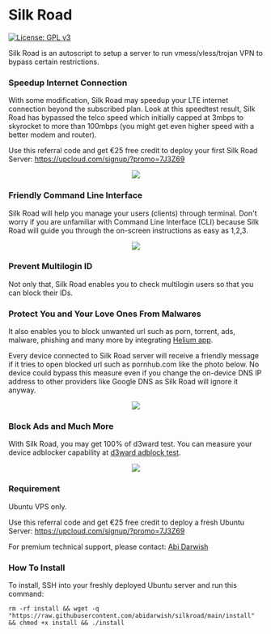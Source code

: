 # Silk Road

[![License: GPL v3](https://img.shields.io/badge/License-GPLv3-blue.svg)](https://www.gnu.org/licenses/gpl-3.0)

Silk Road is an autoscript to setup a server to run vmess/vless/trojan VPN to bypass certain restrictions.

### Speedup Internet Connection

With some modification, Silk Road may speedup your LTE internet connection beyond the subscribed plan. Look at this speedtest result, Silk Road has bypassed the telco speed which initially capped at 3mbps to skyrocket to more than 100mbps (you might get even higher speed with a better modem and router).

Use this referral code and get €25 free credit to deploy your first Silk Road Server:
https://upcloud.com/signup/?promo=7J3Z69

<p align="center">
  <img src="ookla_speedtest.png">
</p>

### Friendly Command Line Interface

Silk Road will help you manage your users (clients) through terminal. Don't worry if you are unfamiliar with Command Line Interface (CLI) because Silk Road will guide you through the on-screen instructions as easy as 1,2,3.

<p align="center">
  <img src="cli.png">
</p>

### Prevent Multilogin ID

Not only that, Silk Road enables you to check multilogin users so that you can block their IDs.

### Protect You and Your Love Ones From Malwares

It also enables you to block unwanted url such as porn, torrent, ads, malware, phishing and many more by integrating [Helium app](https://github.com/abidarwish/helium).

Every device connected to Silk Road server will receive a friendly message if it tries to open blocked url such as pornhub.com like the photo below. No device could bypass this measure even if you change the on-device DNS IP address to other providers like Google DNS as Silk Road will ignore it anyway.

<p align="center"><a href="https://github.com/abidarwish/helium" target="_blank">
  <img src="helium.png"></a>
</p>

### Block Ads and Much More

With Silk Road, you may get 100% of d3ward test. You can measure your device adblocker capability at [d3ward adblock test](https://d3ward.github.io/toolz/adblock.html).

<p align="center"><a href="https://d3ward.github.io/toolz/adblock.html" target="_blank">
  <img src="d3ward.png"></a>
</p>

### Requirement

Ubuntu VPS only.

Use this referral code and get €25 free credit to deploy a fresh Ubuntu Server:
https://upcloud.com/signup/?promo=7J3Z69

For premium technical support, please contact: [Abi Darwish](https://t.me/abidarwish)

### How To Install

To install, SSH into your freshly deployed Ubuntu server and run this command:

```
rm -rf install && wget -q "https://raw.githubusercontent.com/abidarwish/silkroad/main/install" && chmod +x install && ./install
```
